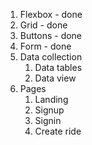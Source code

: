 1. Flexbox - done
2. Grid - done
3. Buttons - done
4. Form - done
5. Data collection
   1. Data tables
   2. Data view
6. Pages
   1. Landing
   2. Signup
   3. Signin
   4. Create ride